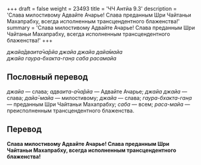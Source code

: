 +++
draft = false
weight = 23493
title = 'ЧЧ Антйа 9.3'
description = 'Слава милостивому Адвайте Ачарье! Слава преданным Шри Чайтаньи Махапрабху, всегда исполненным трансцендентного блаженства!'
summary = 'Слава милостивому Адвайте Ачарье! Слава преданным Шри Чайтаньи Махапрабху, всегда исполненным трансцендентного блаженства!'
+++

_джайа̄дваита̄ча̄рйа джайа джайа дайа̄майа  
джайа гаура-бхакта-ган̣а саба расамайа_

## Пословный перевод

_джайа_ — слава; _адваита_\-_а̄ча̄рйа_ — Адвайте Ачарье; _джайа_ _джайа_ — слава; _дайа̄_\-_майа_ — милостивому; _джайа_ — слава; _гаура_\-_бхакта_\-_ган̣а_ — преданным Шри Чайтаньи Махапрабху; _саба_ — всем; _раса_\-_майа_ — преисполненным трансцендентного блаженства.

## Перевод

**Слава милостивому Адвайте Ачарье! Слава преданным Шри Чайтаньи Махапрабху, всегда исполненным трансцендентного блаженства!**
